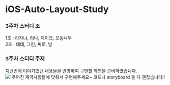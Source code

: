 # iOS-Auto-Layout-Study
### 3주차 스터디 조
1조 : 라자냐, 리나, 제이크, 오동나무 <br>
2조 : 태태, 그린, 찌로, 밤 <br>

### 3주차 스터디 주제
지난번에 이야기했던 내용들을 반영하여 구현할 화면을 준비하였습니다. <br>
![](https://i.imgur.com/Dc985zC.png)
주어진 제약사항들에 맞춰서 구현해주세요~ 코드나 storyboard 둘 다 괜찮습니다!! <br>
